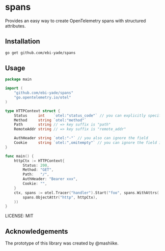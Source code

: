 # spans

Provides an easy way to create OpenTelemetry spans with structured attributes.

## Installation

```sh
go get github.com/ebi-yade/spans
```

## Usage

```go
package main

import (
	"github.com/ebi-yade/spans"
	"go.opentelemetry.io/otel"
)

type HTTPContext struct {
	Status     int    `otel:"status_code"` // you can explicitly specify the key suffix
	Method     string `otel:"method"`
	Path       string // => key suffix is "path"
	RemoteAddr string // => key suffix is "remote_addr"

	AuthHeader string `otel:"-"` // you also can ignore the field
	Cookie     string `otel:",omitempty"` // you can ignore the field if it is empty
}

func main() {
	httpCtx := HTTPContext{
		Status: 200,
		Method: "GET",
		Path:   "/",
		AuthHeader: "Bearer xxx",
		Cookie: "",
	}
	ctx, spans := otel.Tracer("handler").Start("foo", spans.WithAttrs(
		spans.ObjectAttr("http", httpCtx),
	))
}

```

LICENSE: MIT

## Acknowledgements

The prototype of this library was created by @mashiike.
